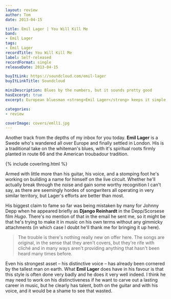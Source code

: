 ```yaml
---
layout: review
author: Tom
date: 2013-04-15

title: Emil Lager | You Will Kill Me
band:
- Emil Lager
tags:
- Emil Lager
recordTitle: You Will Kill Me
label: Self-released
recordFormat: single
releaseDate: 2013-04-15

buyItLink: https://soundcloud.com/emil-lager
buyItLinkTitle: Soundcloud

miniDescription: Blues by the numbers, but it sounds pretty good
hasExcerpt: true
excerpt: European bluesman <strong>Emil Lager</strong> keeps it simple with his track <em>You Will Kill Me</em>.

categories:
- review

coverImage: covers/emll1.jpg
---
```


Another track from the depths of my inbox for you today. **Emil Lager** is a Swede who's wandered all over Europe and finally settled in London. His is a traditional take on the whiteman's blues, with it's spiritual roots firmly planted in route 66 and the American troubadour tradition.

<div>{% include coverImg.html %}</div>

Armed with little more than his guitar, his voice, and a stomping foot he's working on building a name for himself on the live circuit. Whether he'll actually break through the noise and gain some worthy recognition I can't say, as there are seemingly hordes of songwriters all operating in very similar territory, but Lager's efforts are better than most.

His biggest claim to fame so far was being mistaken by many for Johnny Depp when he appeared briefly as **Django Reinhardt** in the Depp/Scorsese film *Hugo*. There's no mention of that in the email he sent me, so it might be that he's trying to make it in music on his own terms without any gimmicky attachments (in which case I doubt he'll thank me for bringing it up here).

> The trouble is there's nothing really new on offer here. The songs are original, in the sense that they aren't covers, but they're rife with cliché and in many ways aren't providing anything that hasn't been heard many times before.

Even his strongest asset – his distinctive voice – has already been cornered by the tallest man on earth. What **Emil Lager** does have in his favour is that this style is often done very badly and he does it very well indeed. I think he may need to work on his distinctiveness if he want to carve out a lasting career in music, but he clearly has talent, both on the guitar and with his voice, and it would be a shame to see that wasted.